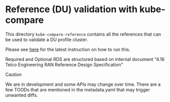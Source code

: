 # Reference (DU) validation with kube-compare

This directory `kube-compare-reference` contains all the references that can be used to validate a DU profile cluster. 

Please see [here](https://github.com/openshift/kube-compare/blob/main/docs/image-build.md) for the latest instruction on how to run this.

Required and Optional RDS are structured based on internal document "4.16 Telco Engineering RAN Reference Design Specification"

> [!CAUTION]
> We are in development and some APIs may change over time. There are a few TOODs that are mentioned in the metadata.yaml that may trigger unwanted diffs.
